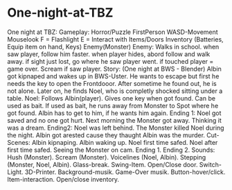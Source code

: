 # One-night-at-TBZ
One night at TBZ:    Gameplay: Horror/Puzzle FirstPerson WASD-Movement Mouselook F = Flashlight E = Interact with Items/Doors Inventory (Batteries, Equip item on hand, Keys) Enemy(Monster)    Enemy: Walks in school. when saw player, follow him faster. when player hides, abord follow and walk away. if sight just lost, go where he saw player went. if touched player = game over. Scream if saw player.    Story: (One night at BWS - Blender) Albin got kipnaped and wakes up in BWS-Uster. He wants to escape but first he needs the key to open the Frontdooor. After sometime he found out, he is not alone. Later on, he finds Noel, who is completly shocked sitting under a table.    Noel: Follows Albin(player). Gives one key when got found. Can be used as bait. If used as bait, he runs away from Monster to Spot where he got found. Albin has to get to him, if he wants him again.    Ending 1: Noel got saved and no one got hurt. Next morning the Monster got away. Thinking it was a dream.    Ending2: Noel was left behind. The Monster killed Noel during the night. Albin got arested cause they thaught Albin was the murder.    Cut-Scenes: Albin kipnaping. Albin waking up. Noel first time safed. Noel after first time safed. Seeing the Monster on cam. Ending 1. Ending 2.    Sounds: Hush (Monster). Scream (Monster). Voicelines (Noel, Albin). Stepping (Monster, Noel, Albin). Glass-break. Swing-Item. Open/Close door. Switch-Light. 3D-Printer. Background-musik. Game-Over musik. Button-hover/click. Item-interaction. Open/close inventory.
